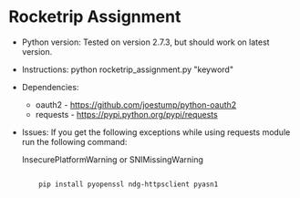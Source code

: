 # Rocketrip Assignment

* Python version: Tested on version 2.7.3, but should work on latest version.

* Instructions: python rocketrip_assignment.py "keyword"

* Dependencies:

	* oauth2 	 - https://github.com/joestump/python-oauth2
	* requests - https://pypi.python.org/pypi/requests

* Issues:
	If you get the following exceptions while using requests module run the following command:
	
	InsecurePlatformWarning or SNIMissingWarning

	```bash

		pip install pyopenssl ndg-httpsclient pyasn1

	```